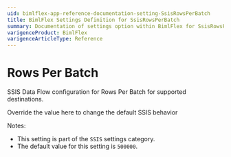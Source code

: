 ```yaml
---
uid: bimlflex-app-reference-documentation-setting-SsisRowsPerBatch
title: BimlFlex Settings Definition for SsisRowsPerBatch
summary: Documentation of settings option within BimlFlex for SsisRowsPerBatch
varigenceProduct: BimlFlex
varigenceArticleType: Reference
---
```


# Rows Per Batch

SSIS Data Flow configuration for Rows Per Batch for supported destinations.

Override the value here to change the default SSIS behavior

Notes:
* This setting is part of the `SSIS` settings category.
* The default value for this setting is `500000`.